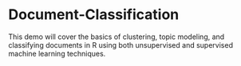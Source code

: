 # Document-Classification
This demo will cover the basics of clustering, topic modeling, and classifying documents in R using both unsupervised and supervised machine learning techniques.

